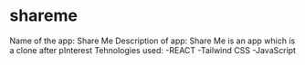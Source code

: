 # shareme
Name of the app: Share Me
Description of app: Share Me is an app which is a clone after pInterest
Tehnologies used: 
-REACT
-Tailwind CSS
-JavaScript
